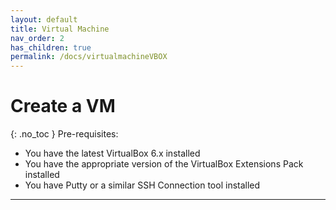 ```yaml
---
layout: default
title: Virtual Machine
nav_order: 2
has_children: true
permalink: /docs/virtualmachineVBOX
---
```


# Create a VM
{: .no_toc }
Pre-requisites:
 - You have the latest VirtualBox 6.x installed
 - You have the appropriate version of the VirtualBox Extensions Pack installed
 - You have Putty or a similar SSH Connection tool installed

 ---
